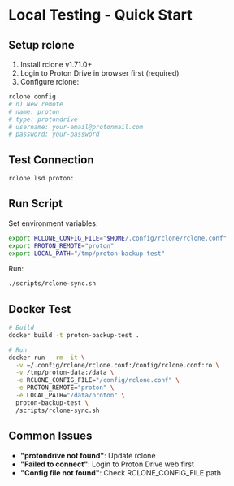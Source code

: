 # Local Testing - Quick Start

## Setup rclone

1. Install rclone v1.71.0+
2. Login to Proton Drive in browser first (required)
3. Configure rclone:
```bash
rclone config
# n) New remote
# name: proton
# type: protondrive
# username: your-email@protonmail.com
# password: your-password
```

## Test Connection
```bash
rclone lsd proton:
```

## Run Script

Set environment variables:
```bash
export RCLONE_CONFIG_FILE="$HOME/.config/rclone/rclone.conf"
export PROTON_REMOTE="proton"
export LOCAL_PATH="/tmp/proton-backup-test"
```

Run:
```bash
./scripts/rclone-sync.sh
```

## Docker Test

```bash
# Build
docker build -t proton-backup-test .

# Run
docker run --rm -it \
  -v ~/.config/rclone/rclone.conf:/config/rclone.conf:ro \
  -v /tmp/proton-data:/data \
  -e RCLONE_CONFIG_FILE="/config/rclone.conf" \
  -e PROTON_REMOTE="proton" \
  -e LOCAL_PATH="/data/proton" \
  proton-backup-test \
  /scripts/rclone-sync.sh
```

## Common Issues

- **"protondrive not found"**: Update rclone
- **"Failed to connect"**: Login to Proton Drive web first
- **"Config file not found"**: Check RCLONE_CONFIG_FILE path